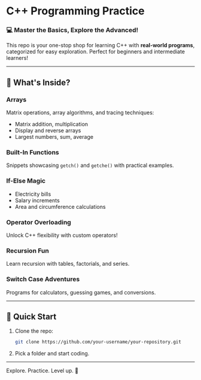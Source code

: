 # **C++ Programming Practice**  
### **💻 Master the Basics, Explore the Advanced!**

This repo is your one-stop shop for learning C++ with **real-world programs**, categorized for easy exploration. Perfect for beginners and intermediate learners!

---

## **📂 What's Inside?**

### **Arrays**  
Matrix operations, array algorithms, and tracing techniques:
- Matrix addition, multiplication  
- Display and reverse arrays  
- Largest numbers, sum, average  

### **Built-In Functions**  
Snippets showcasing `getch()` and `getche()` with practical examples.  

### **If-Else Magic**  
- Electricity bills  
- Salary increments  
- Area and circumference calculations  

### **Operator Overloading**  
Unlock C++ flexibility with custom operators!  

### **Recursion Fun**  
Learn recursion with tables, factorials, and series.  

### **Switch Case Adventures**  
Programs for calculators, guessing games, and conversions.  

---

## **🚀 Quick Start**
1. Clone the repo:
   ```bash
   git clone https://github.com/your-username/your-repository.git
   ```
2. Pick a folder and start coding.  

---

Explore. Practice. Level up. 🚀

